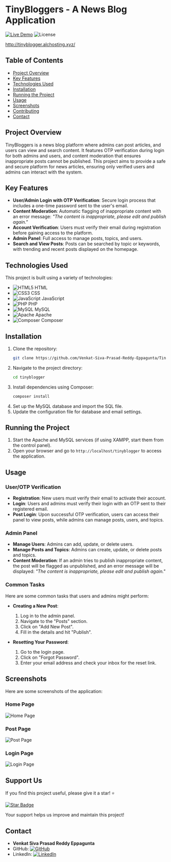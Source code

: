 # TinyBloggers - A News Blog Application

[![Live Demo](https://img.shields.io/badge/Live-Demo-brightgreen)](http://tinyblogger.alchosting.xyz/) ![License](https://img.shields.io/badge/license-MIT-blue)

http://tinyblogger.alchosting.xyz/

## Table of Contents
- [Project Overview](#project-overview)
- [Key Features](#key-features)
- [Technologies Used](#technologies-used)
- [Installation](#installation)
- [Running the Project](#running-the-project)
- [Usage](#usage)
- [Screenshots](#screenshots)
- [Contributing](#contributing)
- [Contact](#contact)

## Project Overview
TinyBloggers is a news blog platform where admins can post articles, and users can view and search content. It features OTP verification during login for both admins and users, and content moderation that ensures inappropriate posts cannot be published. This project aims to provide a safe and secure platform for news articles, ensuring only verified users and admins can interact with the system.

## Key Features
- **User/Admin Login with OTP Verification**: Secure login process that includes a one-time password sent to the user's email.
- **Content Moderation**: Automatic flagging of inappropriate content with an error message: _"The content is inappropriate, please edit and publish again."_
- **Account Verification**: Users must verify their email during registration before gaining access to the platform.
- **Admin Panel**: Full access to manage posts, topics, and users.
- **Search and View Posts**: Posts can be searched by topic or keywords, with trending and recent posts displayed on the homepage.

## Technologies Used

This project is built using a variety of technologies:

- ![HTML5](https://img.shields.io/badge/HTML5-E34F26?style=flat&logo=html5&logoColor=white) HTML
- ![CSS3](https://img.shields.io/badge/CSS3-1572B6?style=flat&logo=css3&logoColor=white) CSS
- ![JavaScript](https://img.shields.io/badge/JavaScript-F7DF1E?style=flat&logo=javascript&logoColor=black) JavaScript
- ![PHP](https://img.shields.io/badge/PHP-777BB4?style=flat&logo=php&logoColor=white) PHP
- ![MySQL](https://img.shields.io/badge/MySQL-4479A1?style=flat&logo=mysql&logoColor=white) MySQL
- ![Apache](https://img.shields.io/badge/Apache-D22128?style=flat&logo=apache&logoColor=white) Apache
- ![Composer](https://img.shields.io/badge/Composer-885630?style=flat&logo=composer&logoColor=white) Composer

## Installation
1. Clone the repository:
   ```bash
   git clone https://github.com/Venkat-Siva-Prasad-Reddy-Eppagunta/TinyBlogger.git
2. Navigate to the project directory:
   ```bash
   cd tinyblogger
3. Install dependencies using Composer:
   ```bash
   composer install
4. Set up the MySQL database and import the SQL file.
5. Update the configuration file for database and email settings.

## Running the Project
1. Start the Apache and MySQL services (if using XAMPP, start them from the control panel).
2. Open your browser and go to `http://localhost/tinyblogger` to access the application.

## Usage

### User/OTP Verification
- **Registration**: New users must verify their email to activate their account.
- **Login**: Users and admins must verify their login with an OTP sent to their registered email.
- **Post Login**: Upon successful OTP verification, users can access their panel to view posts, while admins can manage posts, users, and topics.

### Admin Panel
- **Manage Users**: Admins can add, update, or delete users.
- **Manage Posts and Topics**: Admins can create, update, or delete posts and topics.
- **Content Moderation**: If an admin tries to publish inappropriate content, the post will be flagged as unpublished, and an error message will be displayed: _"The content is inappropriate, please edit and publish again."_

### Common Tasks
Here are some common tasks that users and admins might perform:

- **Creating a New Post**:
  1. Log in to the admin panel.
  2. Navigate to the "Posts" section.
  3. Click on "Add New Post".
  4. Fill in the details and hit "Publish".

- **Resetting Your Password**:
  1. Go to the login page.
  2. Click on "Forgot Password".
  3. Enter your email address and check your inbox for the reset link.

## Screenshots

Here are some screenshots of the application:

### Home Page
![Home Page](/Project/Home%20Page.png)

### Post Page
![Post Page](/Project/Post%20page.png)

### Login Page
![Login Page](/Project/Login%20Page.png)


## Support Us

If you find this project useful, please give it a star! ⭐

[![Star Badge](https://img.shields.io/github/stars/Venkat-Siva-Prasad-Reddy-Eppagunta/tinyblogger?style=social)](https://github.com/Venkat-Siva-Prasad-Reddy-Eppagunta/tinyblogger)

Your support helps us improve and maintain this project!


## Contact

- **Venkat Siva Prasad Reddy Eppagunta**
- GitHub: [![GitHub](https://img.shields.io/badge/GitHub-Venkat_Siva_Prasa_Reddy_Eppagunta-black?style=flat&logo=github&logoColor=white)](https://github.com/Venkat-Siva-Prasad-Reddy-Eppagunta)
- LinkedIn: [![LinkedIn](https://img.shields.io/badge/LinkedIn-Venka_Siva_Prasa_Reddy_Eppagunta-blue?style=flat&logo=linkedin&logoColor=white)](https://www.linkedin.com/in/venkata-siva-prasad-reddy-eppagunta-1b25ab168/)

